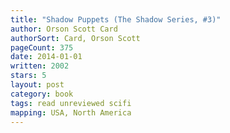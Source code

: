 ```yaml
---
title: "Shadow Puppets (The Shadow Series, #3)"
author: Orson Scott Card
authorSort: Card, Orson Scott
pageCount: 375
date: 2014-01-01
written: 2002
stars: 5
layout: post
category: book
tags: read unreviewed scifi
mapping: USA, North America
---
```

